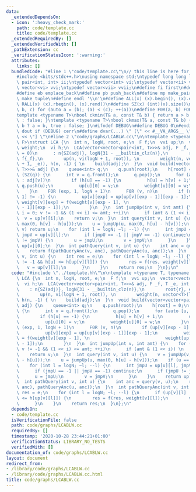 ```yaml
---
data:
  _extendedDependsOn:
  - icon: ':heavy_check_mark:'
    path: code/template.cc
    title: code/template.cc
  _extendedRequiredBy: []
  _extendedVerifiedWith: []
  _pathExtension: cc
  _verificationStatusIcon: ':warning:'
  attributes:
    links: []
  bundledCode: "#line 1 \"code/template.cc\"\n// this line is here for a reason\n\
    #include <bits/stdc++.h>\nusing namespace std;\ntypedef long long ll;\ntypedef\
    \ pair<int, int> ii;\ntypedef vector<int> vi;\ntypedef vector<ii> vii;\ntypedef\
    \ vector<vi> vvi;\ntypedef vector<vii> vvii;\n#define fi first\n#define se second\n\
    #define eb emplace_back\n#define pb push_back\n#define mp make_pair\n#define mt\
    \ make_tuple\n#define endl '\\n'\n#define ALL(x) (x).begin(), (x).end()\n#define\
    \ RALL(x) (x).rbegin(), (x).rend()\n#define SZ(x) (int)(x).size()\n#define FOR(a,\
    \ b, c) for (auto a = (b); (a) < (c); ++(a))\n#define F0R(a, b) FOR (a, 0, (b))\n\
    template <typename T>\nbool ckmin(T& a, const T& b) { return a > b ? a = b, true\
    \ : false; }\ntemplate <typename T>\nbool ckmax(T& a, const T& b) { return a <\
    \ b ? a = b, true : false; }\n#ifndef DEBUG\n#define DEBUG 0\n#endif\n#define\
    \ dout if (DEBUG) cerr\n#define dvar(...) \" [\" << #__VA_ARGS__ \": \" << (__VA_ARGS__)\
    \ << \"] \"\n#line 2 \"code/graphs/LCABLW.cc\"\n\ntemplate <typename T, typename\
    \ F>\nstruct LCA {\n  int n, logN, root, e;\n  F f;\n  vvi up;\n  vector<vector<T>>\
    \ weight;\n  vi h;\n  LCA(vector<vector<pair<int, T>>>& adj, F _f, T _e, int r\
    \ = 0)\n      : n{SZ(adj)}, logN{31 - __builtin_clz(n)},\n        root{r}, e{_e},\
    \ f{_f},\n        up(n, vi(logN + 1, root)), \n        weight(n, vector<T>(logN\
    \ + 1, _e)), h(n, -1) { \n    build(adj);\n  }\n  void build(vector<vector<pair<int,\
    \ T>>>& adj) {\n    queue<int> q;\n    q.push(root);\n    h[root] = 0;\n    while\
    \ (SZ(q)) {\n      int v = q.front();\n      q.pop();\n      for (auto [u, w]\
    \ : adj[v])\n        if (h[u] == -1) {\n          h[u] = h[v] + 1;\n         \
    \ q.push(u);\n          up[u][0] = v;\n          weight[u][0] = w;\n        }\n\
    \    }\n    FOR (exp, 1, logN + 1)\n      F0R (v, n)\n        if (up[v][exp -\
    \ 1] != -1) {\n          up[v][exp] = up[up[v][exp - 1]][exp - 1];\n         \
    \ weight[v][exp] = f(weight[v][exp - 1], \n                             weight[up[v][exp\
    \ - 1]][exp - 1]);\n        }\n  }\n  int jumpUp(int v, int amt) {\n    for (int\
    \ i = 0; v != -1 && (1 << i) <= amt; ++i)\n      if (amt & (1 << i)) \n      \
    \  v = up[v][i];\n    return v;\n  }\n  int query(int v, int u) {\n    v = jumpUp(v,\
    \ max(0, h[v] - h[u]));\n    u = jumpUp(u, max(0, h[u] - h[v]));\n    if (u ==\
    \ v) return u;\n    for (int l = logN; ~l; --l) {\n      int jmpU = up[u][l],\
    \ jmpV = up[v][l];\n      if (jmpU == -1 || jmpV == -1) continue;\n      if (jmpU\
    \ != jmpV) {\n        u = jmpU;\n        v = jmpV;\n      }\n    }\n    return\
    \ up[v][0];\n  }\n  int pathQuery(int v, int u) {\n    int anc = query(v, u);\n\
    \    return f(pathQueryAnc(v, anc), pathQueryAnc(u, anc));\n  }\n  int pathQueryAnc(int\
    \ v, int u) {\n    int res = e;\n    for (int l = logN; ~l; --l) {\n      if (up[v][l]\
    \ != -1 && h[u] <= h[up[v][l]]) {\n        res = f(res, weight[v][l]);\n     \
    \   v = up[v][l];\n      }\n    }\n    return res;\n  }\n};\n"
  code: "#include \"../template.hh\"\n\ntemplate <typename T, typename F>\nstruct\
    \ LCA {\n  int n, logN, root, e;\n  F f;\n  vvi up;\n  vector<vector<T>> weight;\n\
    \  vi h;\n  LCA(vector<vector<pair<int, T>>>& adj, F _f, T _e, int r = 0)\n  \
    \    : n{SZ(adj)}, logN{31 - __builtin_clz(n)},\n        root{r}, e{_e}, f{_f},\n\
    \        up(n, vi(logN + 1, root)), \n        weight(n, vector<T>(logN + 1, _e)),\
    \ h(n, -1) { \n    build(adj);\n  }\n  void build(vector<vector<pair<int, T>>>&\
    \ adj) {\n    queue<int> q;\n    q.push(root);\n    h[root] = 0;\n    while (SZ(q))\
    \ {\n      int v = q.front();\n      q.pop();\n      for (auto [u, w] : adj[v])\n\
    \        if (h[u] == -1) {\n          h[u] = h[v] + 1;\n          q.push(u);\n\
    \          up[u][0] = v;\n          weight[u][0] = w;\n        }\n    }\n    FOR\
    \ (exp, 1, logN + 1)\n      F0R (v, n)\n        if (up[v][exp - 1] != -1) {\n\
    \          up[v][exp] = up[up[v][exp - 1]][exp - 1];\n          weight[v][exp]\
    \ = f(weight[v][exp - 1], \n                             weight[up[v][exp - 1]][exp\
    \ - 1]);\n        }\n  }\n  int jumpUp(int v, int amt) {\n    for (int i = 0;\
    \ v != -1 && (1 << i) <= amt; ++i)\n      if (amt & (1 << i)) \n        v = up[v][i];\n\
    \    return v;\n  }\n  int query(int v, int u) {\n    v = jumpUp(v, max(0, h[v]\
    \ - h[u]));\n    u = jumpUp(u, max(0, h[u] - h[v]));\n    if (u == v) return u;\n\
    \    for (int l = logN; ~l; --l) {\n      int jmpU = up[u][l], jmpV = up[v][l];\n\
    \      if (jmpU == -1 || jmpV == -1) continue;\n      if (jmpU != jmpV) {\n  \
    \      u = jmpU;\n        v = jmpV;\n      }\n    }\n    return up[v][0];\n  }\n\
    \  int pathQuery(int v, int u) {\n    int anc = query(v, u);\n    return f(pathQueryAnc(v,\
    \ anc), pathQueryAnc(u, anc));\n  }\n  int pathQueryAnc(int v, int u) {\n    int\
    \ res = e;\n    for (int l = logN; ~l; --l) {\n      if (up[v][l] != -1 && h[u]\
    \ <= h[up[v][l]]) {\n        res = f(res, weight[v][l]);\n        v = up[v][l];\n\
    \      }\n    }\n    return res;\n  }\n};\n"
  dependsOn:
  - code/template.cc
  isVerificationFile: false
  path: code/graphs/LCABLW.cc
  requiredBy: []
  timestamp: '2020-10-28 23:44:21+01:00'
  verificationStatus: LIBRARY_NO_TESTS
  verifiedWith: []
documentation_of: code/graphs/LCABLW.cc
layout: document
redirect_from:
- /library/code/graphs/LCABLW.cc
- /library/code/graphs/LCABLW.cc.html
title: code/graphs/LCABLW.cc
---
```

